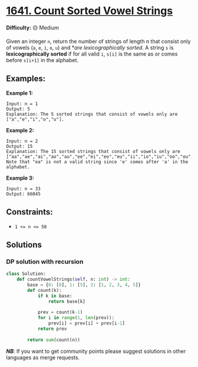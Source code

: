 # [1641. Count Sorted Vowel Strings]()

**Difficulty:** :yellow_circle: Medium

Given an integer `n`, return the number of strings of length n that consist only of vowels (`a`, `e`, `i`, `o`, `u`) and **are lexicographically sorted*.
A string `s` is **lexicographically sorted** if for all valid `i`, `s[i]` is the same as or comes before `s[i+1]` in the alphabet.

## Examples:

**Example 1:**
```text
Input: n = 1
Output: 5
Explanation: The 5 sorted strings that consist of vowels only are ["a","e","i","o","u"].
```

**Example 2:** 
```text
Input: n = 2
Output: 15
Explanation: The 15 sorted strings that consist of vowels only are
["aa","ae","ai","ao","au","ee","ei","eo","eu","ii","io","iu","oo","ou","uu"].
Note that "ea" is not a valid string since 'e' comes after 'a' in the alphabet.
```

**Example 3:**

```text
Input: n = 33
Output: 66045
```

## Constraints:

- `1 <= n <= 50` 

## Solutions

### DP solution with recursion

```python
class Solution:
    def countVowelStrings(self, n: int) -> int:
        base = {0: [0], 1: [5], 2: [1, 2, 3, 4, 5]}
        def count(k):
            if k in base:
                return base[k]
            
            prev = count(k-1)
            for i in range(1, len(prev)):
                prev[i] = prev[i] + prev[i-1]
            return prev
                
        return sum(count(n))
```

***NB***: If you want to get community points please suggest solutions in other languages as merge requests.
